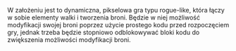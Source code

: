 W założeniu jest to dynamiczna, pikselowa gra typu rogue-like, która łączy w sobie elementy walki i tworzenia broni. Będzie w niej możliwość modyfikacji swojej broni poprzez użycie prostego kodu przed rozpoczęciem gry, jednak trzeba będzie stopniowo odblokowywać bloki kodu do zwiększenia możliwości modyfikacji broni.
